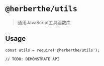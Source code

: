 # `@herberthe/utils`

> 通用JavaScript工具函数库

## Usage

```
const utils = require('@herberthe/utils');

// TODO: DEMONSTRATE API
```
